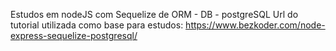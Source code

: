 Estudos em nodeJS com Sequelize de ORM - DB - postgreSQL
Url do tutorial utilizada como base para estudos: https://www.bezkoder.com/node-express-sequelize-postgresql/

